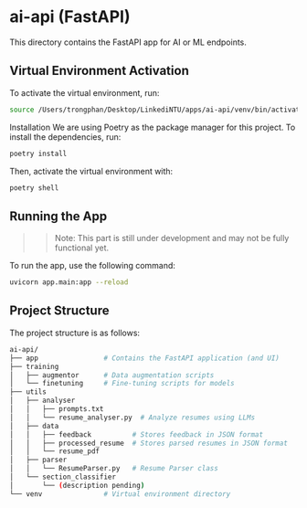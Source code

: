 # ai-api (FastAPI)

This directory contains the FastAPI app for AI or ML endpoints.

## Virtual Environment Activation

To activate the virtual environment, run:

```bash
source /Users/trongphan/Desktop/LinkediNTU/apps/ai-api/venv/bin/activate
```
Installation
We are using Poetry as the package manager for this project. To install the dependencies, run:

```bash
poetry install
```

Then, activate the virtual environment with:

```bash
poetry shell
```

## Running the App
>> Note: This part is still under development and may not be fully functional yet.

To run the app, use the following command:

```bash
uvicorn app.main:app --reload
```

## Project Structure
The project structure is as follows:

```bash
ai-api/
├── app                # Contains the FastAPI application (and UI)
├── training
│   ├── augmentor      # Data augmentation scripts
│   └── finetuning     # Fine-tuning scripts for models
├── utils
│   ├── analyser
│   │   ├── prompts.txt
│   │   └── resume_analyser.py  # Analyze resumes using LLMs
│   ├── data
│   │   ├── feedback          # Stores feedback in JSON format
│   │   ├── processed_resume  # Stores parsed resumes in JSON format
│   │   └── resume_pdf
│   ├── parser
│   │   └── ResumeParser.py   # Resume Parser class
│   └── section_classifier
│       └── (description pending)
└── venv               # Virtual environment directory
```

